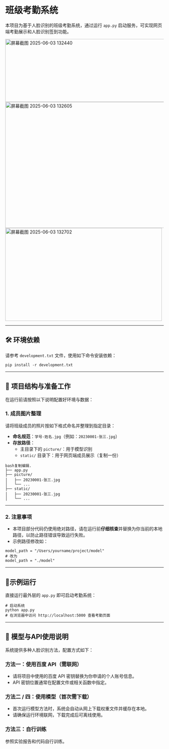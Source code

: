 # 班级考勤系统

本项目为基于人脸识别的班级考勤系统，通过运行 `app.py` 启动服务，可实现网页端考勤展示和人脸识别签到功能。

<img width="590" height="200" alt="屏幕截图 2025-06-03 132440" src="https://github.com/user-attachments/assets/f57a1453-86b8-4028-b9d1-6c933cc74be2" />
<img width="559" height="400" alt="屏幕截图 2025-06-03 132605" src="https://github.com/user-attachments/assets/dea09c0a-a44e-461d-a93e-759c07c51584" />
<img width="498" height="295" alt="屏幕截图 2025-06-03 132702" src="https://github.com/user-attachments/assets/b6b7bf2a-d813-4971-b93a-91abb08de721" />


------


## 🛠 环境依赖

请参考 `development.txt` 文件，使用如下命令安装依赖：

```
pip install -r development.txt
```

------

## 📁 项目结构与准备工作

在运行前请按照以下说明配置好环境与数据：

### 1. 成员图片整理

请将班级成员的照片按如下格式命名并整理到指定目录：

- **命名规范**：`学号-姓名.jpg`（例如：`20230001-张三.jpg`）
- **存放路径**：
  - 主目录下的 `picture/`：用于模型识别
  - `static/` 目录下：用于网页端成员展示（复制一份）

```
bash复制编辑.
├── app.py
├── picture/
│   ├── 20230001-张三.jpg
│   └── ...
├── static/
│   ├── 20230001-张三.jpg
│   └── ...
```

------

### 2. 注意事项

- 本项目部分代码仍使用绝对路径，请在运行前**仔细核查**并替换为你当前的本地路径，以防止路径错误导致运行失败。
- 示例路径修改如：

```
model_path = "/Users/yourname/project/model"
# 改为
model_path = "./model"
```

------

## 🚀示例运行

直接运行最外层的 `app.py` 即可启动考勤系统：

```
# 启动系统
python app.py
# 在浏览器中访问 http://localhost:5000 查看考勤页面
```

-------

## 📌 模型与API使用说明

系统提供多种人脸识别方法，配置方式如下：

### 方法一：使用百度 API（需联网）

- 请将项目中使用的百度 API 密钥替换为你申请的个人账号信息。
- API 密钥位置通常在配置文件或相关函数中指定。

### 方法二 / 四：使用模型（首次需下载）

- 首次运行模型方法时，系统会自动从网上下载权重文件并缓存在本地。
- 请确保运行环境联网，下载完成后可离线使用。

### 方法三：自行训练


参照实验报告和代码自行训练。

